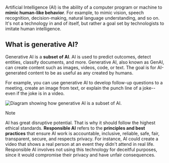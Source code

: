 Artificial Intelligence (AI) is the ability of a computer program or machine to **mimic human-like behavior**. For example, to mimic vision, speech recognition, decision-making, natural language understanding, and so on. It's not a technology in and of itself, but rather a goal set by technologists to imitate human intelligence.

## What is generative AI?
Generative AI is a **subset of AI**. AI is used to predict outcomes, detect entities, classify documents, and more. Generative AI, also known as GenAI, can create content such as images, videos, code, or text. The goal is for AI-generated content to be as useful as any created by humans.

For example, you can use generative AI to develop follow-up questions to a meeting, create an image from text, or explain the punch line of a joke--even if the joke is in a video.

![Diagram showing how generative AI is a subset of AI.](../media/2-artificial-intelligence-concepts.png)

>[!NOTE]
>AI has great disruptive potential. That is why it should follow the highest ethical standards. **Responsible AI** refers to the **principles and best practices** that ensure AI work is accountable, inclusive, reliable, safe, fair, transparent, secure, and respects privacy. For instance, AI could create a video that shows a real person at an event they didn't attend in real life. Responsible AI involves not using this technology for deceitful purposes, since it would compromise their privacy and have unfair consequences.